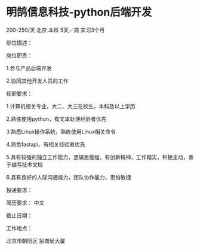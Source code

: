 # 明鹄信息科技-python后端开发

200-250/天 北京 本科 5天／周 实习3个月

职位描述：

岗位职责：

1.参与产品后端开发

2.协同其他开发人员的工作

任职要求：

1.计算机相关专业，大二、大三在校生，本科及以上学历

2.熟练使用python，有文本处理经验者优先

3.熟悉Linux操作系统，熟练使用Linux相关命令

4.熟悉fastapi，有相关经验者优先

5.具有较强的独立工作能力，逻辑思维强，有创新精神，工作踏实，积极主动，善于编写技术文档

6.具有良好的人际沟通能力，团队协作能力，思维敏捷

投递要求：

简历要求： 中文

截止日期：

工作地点：

北京市朝阳区 招商局大厦